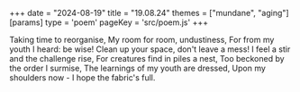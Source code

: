 +++
date = "2024-08-19"
title = "19.08.24"
themes = ["mundane", "aging"]
[params]
  type = 'poem'
  pageKey = 'src/poem.js'
+++

Taking time to reorganise,
My room for room, undustiness,
For from my youth I heard: be wise!
Clean up your space, don't leave a mess!
I feel a stir and the challenge rise,
For creatures find in piles a nest,
Too beckoned by the order I surmise,
The learnings of my youth are dressed,
Upon my shoulders now -
I hope the fabric's full.
